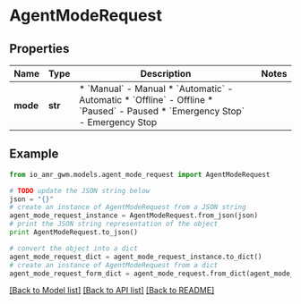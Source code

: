 # AgentModeRequest


## Properties
Name | Type | Description | Notes
------------ | ------------- | ------------- | -------------
**mode** | **str** | * &#x60;Manual&#x60; - Manual * &#x60;Automatic&#x60; - Automatic * &#x60;Offline&#x60; - Offline * &#x60;Paused&#x60; - Paused * &#x60;Emergency Stop&#x60; - Emergency Stop | 

## Example

```python
from io_amr_gwm.models.agent_mode_request import AgentModeRequest

# TODO update the JSON string below
json = "{}"
# create an instance of AgentModeRequest from a JSON string
agent_mode_request_instance = AgentModeRequest.from_json(json)
# print the JSON string representation of the object
print AgentModeRequest.to_json()

# convert the object into a dict
agent_mode_request_dict = agent_mode_request_instance.to_dict()
# create an instance of AgentModeRequest from a dict
agent_mode_request_form_dict = agent_mode_request.from_dict(agent_mode_request_dict)
```
[[Back to Model list]](../README.md#documentation-for-models) [[Back to API list]](../README.md#documentation-for-api-endpoints) [[Back to README]](../README.md)


